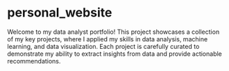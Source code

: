 # personal_website
Welcome to my data analyst portfolio! This project showcases a collection of my key projects, where I applied my skills in data analysis, machine learning, and data visualization. Each project is carefully curated to demonstrate my ability to extract insights from data and provide actionable recommendations.
